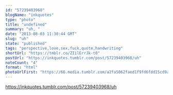 ```yaml
---
id: "57239403968"
blogName: "inkquotes"
type: "photo"
title: "undefined"
summary: "uh, "
date: "2013-08-03 11:30:44 GMT"
slug: "uh"
state: "published"
tags: "perspective,love,sex,fuck,quote,handwriting"
shortUrl: "https://tmblr.co/ZIilErrJk-t0"
postUrl: "https://inkquotes.tumblr.com/post/57239403968/uh"
noteCount: "4"
format: "html"
photoUrlFirst: "https://66.media.tumblr.com/a2fa5062faed1f9fd6fdd15cd9a7468f/tumblr_mqydb8vqGT1saaiiho1_1280.jpg"
---
```


https://inkquotes.tumblr.com/post/57239403968/uh